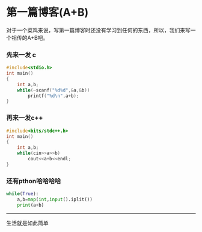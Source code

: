 
# 第一篇博客(A+B)

对于一个菜鸡来说，写第一篇博客时还没有学习到任何的东西，所以，我们来写一个祖传的A+B吧。
### 先来一发 c
```c
#include<stdio.h>
int main()
{
    int a,b;
    while(~scanf("%d%d",&a,&b))
        printf("%d\n",a+b);
}
```
### 再来一发c++
```c++
#include<bits/stdc++.h>
int main()
{
    int a,b;
    while(cin>>a>>b)
        cout<<a+b<<endl;
}
```
### 还有pthon哈哈哈哈
```python
while(True):
    a,b=map(int,input().iplit())
    print(a+b)
```
---
生活就是如此简单
